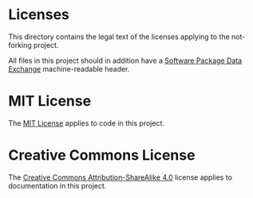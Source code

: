 # Licenses

This directory contains the legal text of the licenses applying to the not-forking project.

All files in this project should in addition have a [Software Package Data Exchange](https://spdx.dev)
machine-readable header. 

# MIT License

The [MIT License](https://en.wikipedia.org/wiki/MIT_License) applies to code in this project.

# Creative Commons License

The [Creative Commons Attribution-ShareAlike 4.0](https://creativecommons.org/licenses/by-sa/4.0/) 
license applies to documentation in this project.
